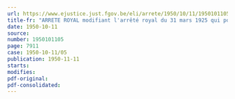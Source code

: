```yaml
---
url: https://www.ejustice.just.fgov.be/eli/arrete/1950/10/11/1950101105/justel
title-fr: "ARRETE ROYAL modifiant l'arrêté royal du 31 mars 1925 qui porte le règlement concernant la préparation et le commerce du lait"
date: 1950-10-11
source:
number: 1950101105
page: 7911
case: 1950-10-11/05
publication: 1950-11-11
starts:
modifies:
pdf-original:
pdf-consolidated:
---
```


